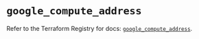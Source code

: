 # `google_compute_address`

Refer to the Terraform Registry for docs: [`google_compute_address`](https://registry.terraform.io/providers/hashicorp/google/6.27.0/docs/resources/compute_address).
